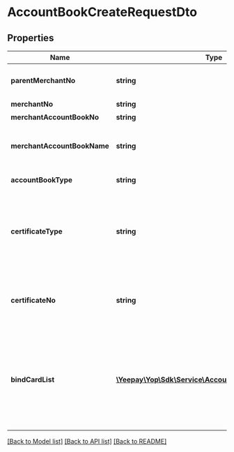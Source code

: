 # AccountBookCreateRequestDto

## Properties
Name | Type | Description | Notes
------------ | ------------- | ------------- | -------------
**parentMerchantNo** | **string** | &lt;p&gt;发起方商户编号&lt;br /&gt;标准商户收付款方案中此参数与商编一致，平台商户收付款方案中此参数为平台商商户编号&lt;/p&gt; | 
**merchantNo** | **string** | &lt;p&gt;发起申请记账簿的商户编号&lt;/p&gt; | 
**merchantAccountBookNo** | **string** | &lt;p&gt;商户侧记账簿编号数字、字母、下划线组合&lt;/p&gt; | 
**merchantAccountBookName** | **string** | &lt;p&gt;记账簿名称&lt;br /&gt;非必填，字符长度须小于等于50(记账簿收款使用&amp;ldquo;记账薄预收款_银行汇款_标准版&amp;rdquo;时，开立记账簿时必须传入&amp;ldquo;记账簿名称&amp;rdquo;)&lt;/p&gt; | [optional] 
**accountBookType** | **string** | &lt;p&gt;记账薄类型（绑卡列表不为空时，该项必填 ）&lt;/p&gt; 可选项如下: BUSINESS:企业 PERSON:个人 | [optional] 
**certificateType** | **string** | &lt;div data-page-id&#x3D;\&quot;DMqHd2ER3ob8iexqKTTc8uGUnQc\&quot; data-docx-has-block-data&#x3D;\&quot;false\&quot;&gt; &lt;div class&#x3D;\&quot; old-record-id-PQZ4dxCYHovLlFxpF4Sc9ZD7npc\&quot;&gt;证件类型（绑卡列表不为空时，该项必填 ）&lt;/div&gt; &lt;/div&gt; 可选项如下: BIZ_LICENSEES:统一信用代码 ID_CARD:身份证 | [optional] 
**certificateNo** | **string** | &lt;div data-page-id&#x3D;\&quot;DMqHd2ER3ob8iexqKTTc8uGUnQc\&quot; data-docx-has-block-data&#x3D;\&quot;false\&quot;&gt; &lt;div class&#x3D;\&quot;ace-line ace-line old-record-id-LEefd74zmoWcaExb76AcaOJCndb\&quot;&gt;证件号（绑卡列表不为空时，该项必填 ）&lt;/div&gt; &lt;/div&gt; | [optional] 
**bindCardList** | [**\Yeepay\Yop\Sdk\Service\Account\Model\BindCardDTO[]**](BindCardDTO.md) | &lt;div data-page-id&#x3D;\&quot;DMqHd2ER3ob8iexqKTTc8uGUnQc\&quot; data-docx-has-block-data&#x3D;\&quot;false\&quot;&gt; &lt;div class&#x3D;\&quot;ace-line ace-line old-record-id-MmmtdMeXToa3dhxRi5UczeIkn3e\&quot;&gt; &lt;div data-page-id&#x3D;\&quot;DMqHd2ER3ob8iexqKTTc8uGUnQc\&quot; data-docx-has-block-data&#x3D;\&quot;false\&quot;&gt; &lt;div class&#x3D;\&quot;ace-line ace-line old-record-id-MmmtdMeXToa3dhxRi5UczeIkn3e\&quot;&gt;绑卡信息&lt;/div&gt; &lt;/div&gt; &lt;/div&gt; &lt;/div&gt; | [optional] 

[[Back to Model list]](../README.md#documentation-for-models) [[Back to API list]](../README.md#documentation-for-api-endpoints) [[Back to README]](../README.md)


